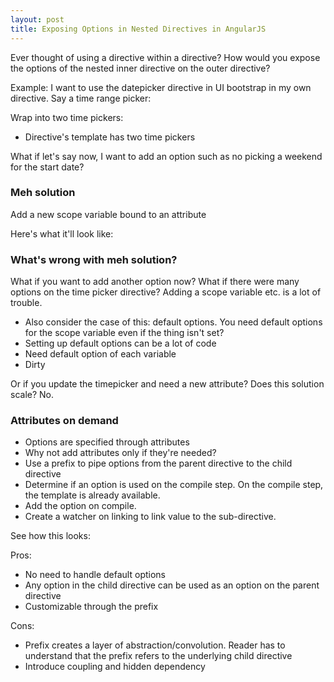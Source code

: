 ```yaml
---
layout: post
title: Exposing Options in Nested Directives in AngularJS
---
```


Ever thought of using a directive within a directive?
How would you expose the options of the nested inner directive on the outer directive?

Example:
I want to use the datepicker directive in UI bootstrap in my own directive. Say a time range picker:

Wrap into two time pickers:
- Directive's template has two time pickers

What if let's say now, I want to add an option such as no picking a weekend for the start date?

### Meh solution

Add a new scope variable bound to an attribute

Here's what it'll look like:

### What's wrong with meh solution?

What if you want to add another option now? What if there were many options on the time picker directive? Adding a scope variable etc. is a lot of trouble.

- Also consider the case of this: default options. You need default options for the scope variable even if the thing isn't set?
- Setting up default options can be a lot of code
- Need default option of each variable
- Dirty

Or if you update the timepicker and need a new attribute?
Does this solution scale? No.

### Attributes on demand

- Options are specified through attributes
- Why not add attributes only if they're needed?
- Use a prefix to pipe options from the parent directive to the child directive
- Determine if an option is used on the compile step. On the compile step, the template is already available.
- Add the option on compile.
- Create a watcher on linking to link value to the sub-directive.

See how this looks:

Pros:
- No need to handle default options
- Any option in the child directive can be used as an option on the parent directive
- Customizable through the prefix

Cons:
- Prefix creates a layer of abstraction/convolution.
  Reader has to understand that the prefix refers to the underlying child directive
- Introduce coupling and hidden dependency

